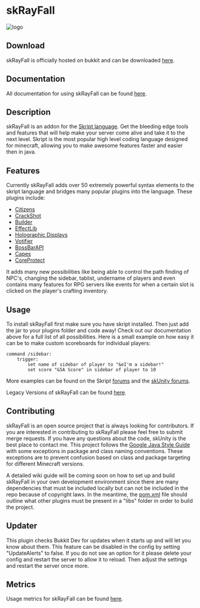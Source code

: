 skRayFall
=========

![logo](https://puu.sh/j9sy5/066b81b74f.png "")

## Download
skRayFall is officially hosted on bukkit and can be downloaded [here](http://dev.bukkit.org/bukkit-plugins/skrayfall/).

## Documentation
All documentation for using skRayFall can be found [here](http://www.skunity.com/SkRayFall).

## Description
skRayFall is an addon for the [Skript language](http://dev.bukkit.org/bukkit-plugins/skript/). Get the bleeding edge tools and features that will help make your server come alive and take it to the next level. Skript is the most popular high level coding language designed for minecraft, allowing you to make awesome features faster and easier then in java.

## Features
Currently skRayFall adds over 50 extremely powerful syntax elements to the skript language and bridges many popular plugins into the language. These plugins include:

* [Citizens](http://dev.bukkit.org/bukkit-plugins/citizens/)
* [CrackShot](http://dev.bukkit.org/bukkit-plugins/crackshot/)
* [Builder](http://dev.bukkit.org/bukkit-plugins/builder-citizens2/)
* [EffectLib](http://dev.bukkit.org/bukkit-plugins/effectlib/)
* [Holographic Displays](http://dev.bukkit.org/bukkit-plugins/holographic-displays/)
* [Votifier](http://dev.bukkit.org/bukkit-plugins/votifier/)
* [BossBarAPI](https://www.spigotmc.org/resources/api-bossbarapi-1-7-1-8.7504/)
* [Capes](https://www.spigotmc.org/resources/capes.9068/)
* [CoreProtect](http://dev.bukkit.org/bukkit-plugins/coreprotect/)

It adds many new possibilities like being able to control the path finding of NPC's, changing the sidebar, tablist, undername of players and even contains many features for RPG servers like events for when a certain slot is clicked on the player's crafting inventory.

## Usage
To install skRayFall first make sure you have skript installed. Then just add the jar to your plugins folder and code away! Check out our documentation above for a full list of all possibilities. Here is a small example on how easy it can be to make custom scoreboards for individual players:

```
command /sidebar:
	trigger:
		set name of sidebar of player to "&eI'm a sidebar!"
		set score "&5A Score" in sidebar of player to 10
```
More examples can be found on the Skript [forums](http://dev.bukkit.org/bukkit-plugins/skript/forum/) and the [skUnity forums](http://forums.skunity.com/).

Legacy Versions of skRayFall can be found [here](http://dev.bukkit.org/bukkit-plugins/skript/forum/misc/70069-addon-sk-ray-fall-1-6/).

## Contributing

skRayFall is an open source project that is always looking for contributors. If you are interested in contributing to skRayFall please feel free to submit merge requests. If you have any questions about the code, skUnity is the best place to contact me. This project follows the [Google Java Style Guide](https://google.github.io/styleguide/javaguide.html) with some exceptions in package and class naming conventions. These exceptions are to prevent confusion based on class and package targeting for different Minecraft versions.

A detailed wiki guide will be coming soon on how to set up and build skRayFall in your own development environment since there are many dependencies that must be included locally but can not be included in the repo because of copyright laws. In the meantime, the [pom.xml](https://github.com/eyesniper2/skRayFall/blob/master/pom.xml) file should outline what other plugins must be present in a "libs" folder in order to build the project.

## Updater
This plugin checks Bukkit Dev for updates when it starts up and will let you know about them. This feature can be disabled in the config by setting "UpdateAlerts" to false. If you do not see an option for it please delete your config and restart the server to allow it to reload. Then adjust the settings and restart the server once more.

## Metrics
Usage metrics for skRayFall can be found [here](http://mcstats.org/plugin/skRayFall).

